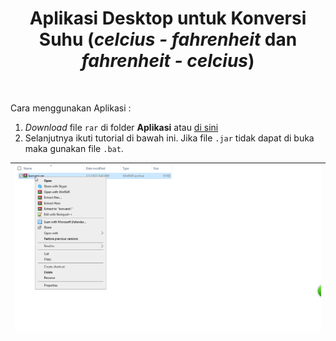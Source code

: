<h1 align="center">Aplikasi Desktop untuk Konversi Suhu (<i>celcius - fahrenheit</i> dan <i>fahrenheit - celcius</i>)</h1>
<br>

Cara menggunakan Aplikasi :
1. _Download_ file `rar` di folder **Aplikasi** atau [di sini](Aplikasi/konversi.rar)
2. Selanjutnya ikuti tutorial di bawah ini. Jika file `.jar` tidak dapat di buka maka gunakan file `.bat`.


|<img src="../Images/tutorial2.gif" weight=900px>|
|------|


